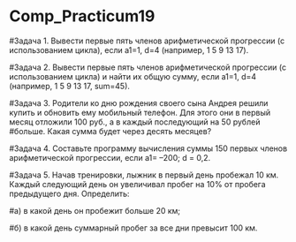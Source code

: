 # Comp_Practicum19
#Задача 1. Вывести первые пять членов арифметической прогрессии (с использованием цикла), если a1=1, d=4 (например, 1  5  9  13  17).

#Задача 2. Вывести первые пять членов арифметической прогрессии (с использованием цикла) и найти их общую сумму, если a1=1, d=4 (например, 1  5  9  13  17, sum=45).

#Задача 3. Родители ко дню рождения своего сына Андрея решили купить и обновить ему мобильный телефон. Для этого они в первый месяц отложили 100 руб., а в каждый последующий на 50 рублей #больше. Какая сумма будет через десять месяцев?

#Задача 4. Составьте программу вычисления суммы 150 первых членов арифметической прогрессии, если a1= –200; d = 0,2.

#Задача 5. Начав тренировки, лыжник в первый день пробежал 10 км. Каждый следующий день он увеличивал пробег на 10% от пробега предыдущего дня. Определить:

#а) в какой день он пробежит больше 20 км;

#б) в какой день суммарный пробег за все дни превысит 100 км.
